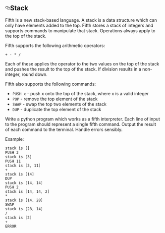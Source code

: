 <h2><a id="user-content-stack" class="anchor" aria-hidden="true" href="#stack"><svg class="octicon octicon-link" viewBox="0 0 16 16" version="1.1" width="16" height="16" aria-hidden="true"><path fill-rule="evenodd" d="M4 9h1v1H4c-1.5 0-3-1.69-3-3.5S2.55 3 4 3h4c1.45 0 3 1.69 3 3.5 0 1.41-.91 2.72-2 3.25V8.59c.58-.45 1-1.27 1-2.09C10 5.22 8.98 4 8 4H4c-.98 0-2 1.22-2 2.5S3 9 4 9zm9-3h-1v1h1c1 0 2 1.22 2 2.5S13.98 12 13 12H9c-.98 0-2-1.22-2-2.5 0-.83.42-1.64 1-2.09V6.25c-1.09.53-2 1.84-2 3.25C6 11.31 7.55 13 9 13h4c1.45 0 3-1.69 3-3.5S14.5 6 13 6z"></path></svg></a>Stack</h2>
<p>Fifth is a new stack-based language. A stack is a data structure which can only have elements added to the top.
Fifth stores a stack of integers and supports commands to manipulate that stack.
Operations always apply to the top of the stack.</p>
<p>Fifth supports the following arithmetic operators:</p>
<pre><code>+ - * /
</code></pre>
<p>Each of these applies the operator to the two values on the top of the stack and pushes the
result to the top of the stack. If division results in a non-integer, round down.</p>
<p>Fifth also supports the following commands:</p>
<ul>
<li><code>PUSH x</code> - push x onto the top of the stack, where x is a valid integer</li>
<li><code>POP</code> - remove the top element of the stack</li>
<li><code>SWAP</code> - swap the top two elements of the stack</li>
<li><code>DUP</code> - duplicate the top element of the stack</li>
</ul>
<p>Write a python program which works as a fifth interpreter. Each line of input to the program should
represent a single fifth command. Output the result of each command to the terminal. Handle errors sensibly.</p>
<p>Example:</p>
<pre><code>stack is []
PUSH 3
stack is [3]
PUSH 11
stack is [3, 11]
+
stack is [14]
DUP
stack is [14, 14]
PUSH 2
stack is [14, 14, 2]
*
stack is [14, 28]
SWAP
stack is [28, 14]
/
stack is [2]
+
ERROR
</code></pre>
</article>
      </div>
  </div>
